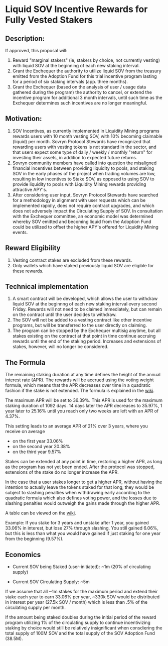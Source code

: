 # Liquid SOV Incentive Rewards for Fully Vested Stakers

## Description:

If approved, this proposal will:

1. Reward "marginal stakers" (ie, stakers by choice, not currently vesting) with liquid SOV at the beginning of each new staking interval.
2. Grant the Exchequer the authority to utilize liquid SOV from the treasury emitted from the Adoption Fund for this trial incentive program lasting for a period of six staking intervals (app. three months).
3. Grant the Exchequer (based on the analysis of user / usage data gathered during the program) the authority to cancel, or extend the incentive program for additional 3 month intervals, until such time as the Exchequer determines such incentives are no longer meaningful.

## Motivation:

1.  SOV Incentives, as currently implemented in Liquidity Mining programs rewards users with 10 month vesting SOV, with 10% becoming claimable (liquid) per month. Sovryn Protocol Stewards have recognized that rewarding users with vesting tokens is not standard in the sector, and that users expect some type of daily / weekly / monthly "return" for investing their assets, in addition to expected future returns.
2.  Sovryn community members have called into question the misaligned financial incentives between providing liquidity to pools, and staking SOV in the early phases of the project when trading volumes are low, resulting in low incentives to Stake SOV, as opposed to using SOV to provide liquidity to pools with Liquidity Mining rewards providing attractive APY's.
3.  After considering user input, Sovryn Protocol Stewards have searched for a methodology in alignment with user requests which can be implemented rapidly, does not require contract upgrades, and which does not adversely impact the Circulating Supply of SOV. In consultation with the Exchequer committee, an economic model was determined whereby SOV emitted and becoming liquid from the Adoption Fund could be utilized to offset the higher APY's offered for Liquidity Mining events.

## Reward Eligibility

1. Vesting contract stakes are excluded from these rewards.
2. Only wallets which have staked previously liquid SOV are eligible for these rewards.

## Technical implementation

1. A smart contract will be developed, which allows the user to withdraw liquid SOV at the beginnng of each new staking interval every second Friday. Rewards will not need to be claimed immediately, but can remain on the contract until the user decides to withdraw.
2. The SOV will not be added to a vesting contract like other incentive programs, but will be transferred to the user directly on claiming.
3. The program can be stopped by the Exchequer multisig anytime, but all stakes existing on the contract at that point in time continue accruing rewards until the end of the staking period. Increases and extensions of stakes, however, will no longer be considered.

## The Formula

The remaining staking duration at any time defines the height of the annual interest rate (APR). The rewards will be accrued using the voting weight formula, which means that the APR decreases over time in a quadratic fashion if the stake is not extended. The formula is explained in the [wiki](https://wiki.sovryn.app/en/governance/about-sovryn-governance).

The maximum APR will be set to 36.39%. This APR is used for the maximum staking duration of 1092 days. 14 days later the APR decreases to 35.97%, 1 year later to 25.16% until you reach only two weeks are left with an APR of 4.37%. 

This setting leads to an average APR of 21% over 3 years, where you receive on average
* on the first year 33.06%
* on the second year 20.38%
* on the third year 9.57%

Stakes can be extended at any point in time, restoring a higher APR, as long as the program has not yet been ended. After the protocol was stopped, extensions of the stake do no longer increase the APR.

In the case that a user stakes longer to get a higher APR, without having the intention to actually leave the tokens staked for that long, they would be subject to slashing penalties when withdrawing early according to the quadratic formula which also defines voting power, and the losses due to slashing penalties would outweigh the gains made through the higher APR.

A table can be viewed on the [wiki](https://wiki.sovryn.app/en/governance/about-sovryn-governance#early-unstaking-penalty).

Example: If you stake for 3 years and unstake after 1 year, you gained 33.06% in interest, but lose 27% through slashing. You still gained 6.06%, but this is less than what you would have gained if just staking for one year from the beginning (9.57%).

## Economics

- Current SOV being Staked (user-initiated): ~1m (20% of circulating supply)

- Current SOV Circulating Supply: ~5m

If we assume that all ~1m stakes for the maximum period and extend their stake each year to earn 33.06% per year, ~330k SOV would be distributed in interest per year (27.5k SOV / month) which is less than .5% of the circulating supply per month. 

If the amount being staked doubles during the initial period of the reward program utilizing 1% of the circulating supply to continue incentivizing staking by choice would still be relatively insignificant when consdiering the total supply of 100M SOV and the total supply of the SOV Adoption Fund (38.5M). 



